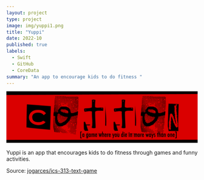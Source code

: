 ```yaml
---
layout: project
type: project
image: img/yuppi1.png
title: "Yuppi"
date: 2022-10
published: true
labels:
  - Swift
  - GitHub
  - CoreData
summary: "An app to encourage kids to do fitness "
---
```


<img class="img-fluid" src="../img/cotton/cotton-header.png">

Yuppi is an app that encourages kids to do fitness through games and funny activities.

Source: <a href="https://github.com/jogarces/ics-313-text-game"><i class="large github icon "></i>jogarces/ics-313-text-game</a>
